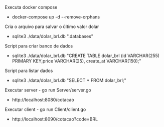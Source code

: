 

Executa docker compose

 - docker-compose up -d --remove-orphans 

Cria o arquivo para salvar o último valor dolar
 - sqlite3 ./data/dolar_brl.db ".databases" 

Script para criar banco de dados
 - sqlite3 ./data/dolar_brl.db "CREATE TABLE dolar_brl (id VARCHAR(255) PRIMARY KEY,price VARCHAR(25), create_at VARCHAR(150);"  

Script para listar dados 
 - sqlite3 ./data/dolar_brl.db "SELECT * FROM dolar_brl;"  

Executar server - go run Server/server.go
 - http://localhost:8080/cotacao

Executar client - go run Client/client.go
- http://localhost:8090/cotacao?code=BRL

